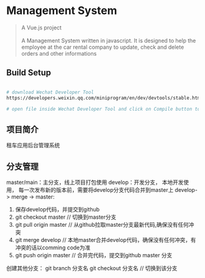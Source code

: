 # Management System

> A Vue.js project<br>
> <br>
> A Management System written in javascript. It is designed to help the employee at the car rental company to update, check and delete orders and other informations

## Build Setup

``` bash

# download Wechat Developer Tool
https://developers.weixin.qq.com/miniprogram/en/dev/devtools/stable.html

# open file inside Wechat Developer Tool and click on Compile button to run the code

```

## 项目简介
租车应用后台管理系统

## 分支管理
master/main：主分支，线上项目打包使用
develop：开发分支， 本地开发使用， 每一次发布新的版本前，需要将develop分支代码合并到master上
develop-> merge -> master:
  1. 保存develop代码，并提交到github
  2. git checkout master // 切换到master分支
  3. git pull origin master // 从github拉取master分支最新代码,确保没有任何冲突
  4. git merge develop // 本地master合并develop代码，确保没有任何冲突，有冲突的话以comming code为准
  5. git push origin master // 合并完代码，提交到github master 分支

创建其他分支：
git branch 分支名
git checkout 分支名 // 切换到该分支
